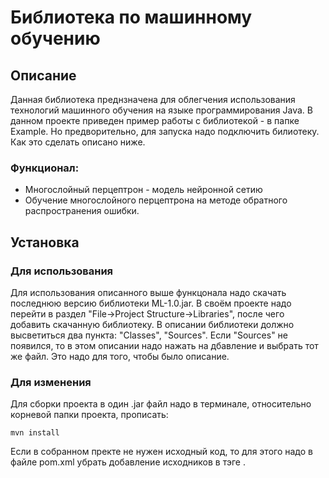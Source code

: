 # Библиотека по машинному обучению
## Описание
Данная библиотека преднзначена для облегчения использования технологий машинного обучения на языке программирования Java.
В данном проекте приведен пример работы с библиотекой - в папке Example. Но предворительно, для запуска надо подключить билиотеку. 
Как это сделать описано ниже.
### Функционал:
- Многослойный перцептрон - модель нейронной сетию
- Обучение многослойного перцептрона на методе обратного распространения ошибки.
## Установка
### Для использования
Для использования описанного выше функцонала надо скачать последнюю версию библиотеки ML-1.0.jar.
В своём проекте надо перейти в раздел "File->Project Structure->Libraries", после чего добавить скачанную библиотеку.
В описании библиотеки должно высветиться два пункта: "Classes", "Sources". 
Если "Sources" не появился, то в этом описании надо нажать на дбавление и выбрать тот же файл.
Это надо для того, чтобы было описание.
### Для изменения
Для сборки проекта в один .jar файл надо в терминале, относительно корневой папки проекта, прописать:
```
mvn install
```
Если в собранном пректе не нужен исходный код, то для этого надо в файле pom.xml убрать добавление исходников в тэге <build>.
